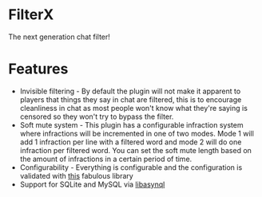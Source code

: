 # FilterX
The next generation chat filter!
# Features
- Invisible filtering - By default the plugin will not make it apparent to players that things they say in chat are filtered, this is to encourage cleanliness in chat as most people won't know what they're saying is censored so they won't try to bypass the filter.
- Soft mute system - This plugin has a configurable infraction system where infractions will be incremented in one of two modes. Mode 1 will add 1 infraction per line with a filtered word and mode 2 will do one infraction per filtered word. You can set the soft mute length based on the amount of infractions in a certain period of time.
- Configurability - Everything is configurable and the configuration is validated with  [this](https://github.com/lezhnev74/pasvl) fabulous library
- Support for SQLite and MySQL via [libasynql](https://github.com/poggit/libasynql)
